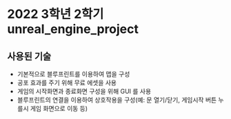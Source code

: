 # 2022 3학년 2학기 unreal_engine_project

## 사용된 기술
- 기본적으로 블루프린트를 이용하여 맵을 구성
- 공포 효과를 주기 위해 무료 에셋을 사용
- 게임의 시작화면과 종료화면 구성을 위해 GUI 를 사용
- 블루프린트의 연결을 이용하여 상호작용을 구성(예: 문 열기/닫기, 게임시작 버튼 누를시 게임 화면으로 이동 등)
